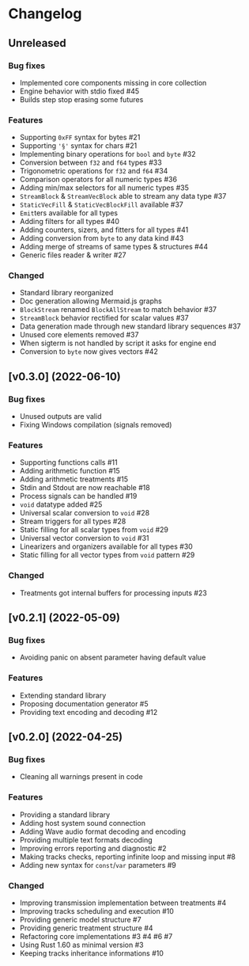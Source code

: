 # Changelog

## Unreleased

### Bug fixes

- Implemented core components missing in core collection
- Engine behavior with stdio fixed #45
- Builds step stop erasing some futures

### Features

- Supporting `0xFF` syntax for bytes #21
- Supporting `'§'` syntax for chars #21
- Implementing binary operations for `bool` and `byte` #32
- Conversion between `f32` and `f64` types #33
- Trigonometric operations for `f32` and `f64` #34
- Comparison operators for all numeric types #36
- Adding min/max selectors for all numeric types #35
- `StreamBlock` & `StreamVecBlock` able to stream any data type #37
- `StaticVecFill` & `StaticVecBlockFill` available #37
- `Emit`ters available for all types
- Adding filters for all types #40
- Adding counters, sizers, and fitters for all types #41
- Adding conversion from `byte` to any data kind #43
- Adding merge of streams of same types & structures #44
- Generic files reader & writer #27

### Changed

- Standard library reorganized
- Doc generation allowing Mermaid.js graphs
- `BlockStream` renamed `BlockAllStream` to match behavior #37
- `StreamBlock` behavior rectified for scalar values #37
- Data generation made through new standard library sequences #37
- Unused core elements removed #37
- When sigterm is not handled by script it asks for engine end
- Conversion to `byte` now gives vectors #42

## [v0.3.0] (2022-06-10)

### Bug fixes

- Unused outputs are valid
- Fixing Windows compilation (signals removed)

### Features

- Supporting functions calls #11
- Adding arithmetic function #15
- Adding arithmetic treatments #15
- Stdin and Stdout are now reachable #18
- Process signals can be handled #19
- `void` datatype added #25
- Universal scalar conversion to `void` #28
- Stream triggers for all types #28
- Static filling for all scalar types from `void` #29
- Universal vector conversion to `void` #31
- Linearizers and organizers available for all types #30
- Static filling for all vector types from `void` pattern #29

### Changed

- Treatments got internal buffers for processing inputs #23

## [v0.2.1] (2022-05-09)

### Bug fixes
- Avoiding panic on absent parameter having default value

### Features
- Extending standard library
- Proposing documentation generator #5
- Providing text encoding and decoding #12

## [v0.2.0] (2022-04-25)

### Bug fixes
- Cleaning all warnings present in code

### Features
- Providing a standard library
- Adding host system sound connection
- Adding Wave audio format decoding and encoding
- Providing multiple text formats decoding
- Improving errors reporting and diagnostic #2
- Making tracks checks, reporting infinite loop and missing input #8
- Adding new syntax for `const`/`var` parameters #9

### Changed
- Improving transmission implementation between treatments #4
- Improving tracks scheduling and execution #10
- Providing generic model structure #7
- Providing generic treatment structure #4
- Refactoring core implementations #3 #4 #6 #7
- Using Rust 1.60 as minimal version #3
- Keeping tracks inheritance informations #10
